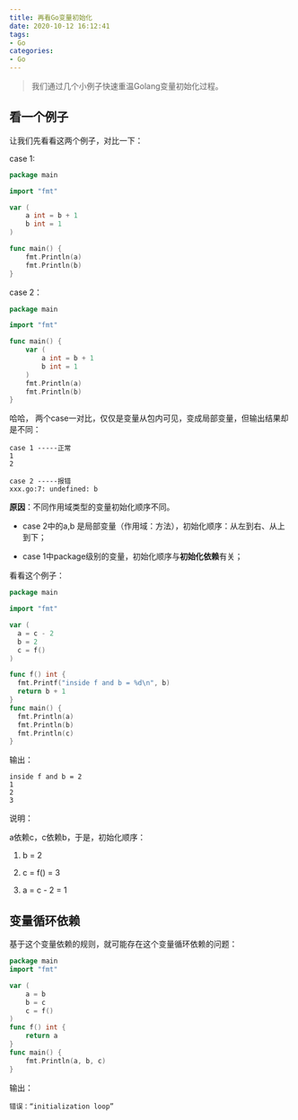 ```yaml
---
title: 再看Go变量初始化
date: 2020-10-12 16:12:41
tags:
- Go
categories:
- Go
---
```


> 我们通过几个小例子快速重温Golang变量初始化过程。
<!--more-->

## 看一个例子

让我们先看看这两个例子，对比一下：

case 1:

```Go
package main

import "fmt"

var (
    a int = b + 1
    b int = 1
)

func main() {
    fmt.Println(a)
    fmt.Println(b)
}
```

case 2：

```Go
package main

import "fmt"

func main() {
    var (
        a int = b + 1
        b int = 1
    )
    fmt.Println(a)
    fmt.Println(b)
}
```

哈哈， 两个case一对比，仅仅是变量从包内可见，变成局部变量，但输出结果却是不同：

```纯文本
case 1 -----正常
1
2

case 2 -----报错
xxx.go:7: undefined: b
```



**原因**：不同作用域类型的变量初始化顺序不同。

- case 2中的a,b 是局部变量（作用域：方法），初始化顺序：从左到右、从上到下；

- case 1中package级别的变量，初始化顺序与**初始化依赖**有关；



看看这个例子：

```Go
package main

import "fmt"

var (
  a = c - 2
  b = 2
  c = f()
)

func f() int {
  fmt.Printf("inside f and b = %d\n", b)
  return b + 1
}
func main() {
  fmt.Println(a)
  fmt.Println(b)
  fmt.Println(c)
}

```

输出：

```纯文本
inside f and b = 2
1
2
3
```

说明：

a依赖c，c依赖b，于是，初始化顺序：

1. b = 2

2. c = f() = 3

3. a = c - 2 = 1



## 变量循环依赖

基于这个变量依赖的规则，就可能存在这个变量循环依赖的问题：

```Go
package main
import "fmt"

var (
    a = b
    b = c
    c = f()
)
func f() int {    
    return a
}
func main() {
    fmt.Println(a, b, c)
}
```

输出：

```纯文本
错误：“initialization loop”
```

